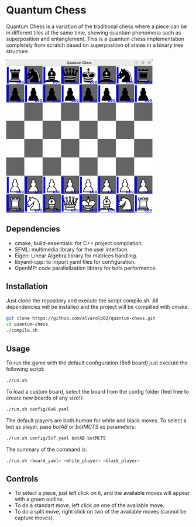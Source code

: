 # Quantum Chess

Quantum Chess is a variation of the traditional chess where a piece can be in different tiles at the same time, showing quantum phenomena such as superposition and entanglement. This is a quantum chess implementation completely from scratch based on superposition of states in a binary tree structure.

<img src="assets/QC_interface.png" alt="Quantum Chess Interface" width="400"/>

## Dependencies
- cmake, build-essentials: for C++ project compilation.
- SFML: multimedia library for the user interface.
- Eigen: Linear Algebra library for matrices handling.
- libyaml-cpp: to import yaml files for configuration.
- OpenMP: code parallelization library for bots performance.


 ## Installation
 Just clone the repository and execute the script compile.sh. All dependencies will be installed and the project will be compilled with cmake.
```bash
git clone https://github.com/alvarolp02/quantum-chess.git
cd quantum-chess
./compile.sh
```
 ## Usage
To run the game with the default configuration (8x8 board) just execute the following script:
```bash
./run.sh
```

To load a custom board, select the board from the config folder (feel free to create new boards of any size!):
```bash
./run.sh config/6x6.yaml
```

The default players are both *human* for white and black moves. To select a bot as player, pass *botAB* or *botMCTS* as parameters:
```bash
./run.sh config/5x7.yaml botAB botMCTS
```

The summary of the command is:
```bash
./run.sh <board_yaml> <white_player> <black_player>
```

## Controls
- To select a piece, just left click on it, and the available moves will appear with a green outline.
- To do a standart move, left click on one of the available move.
- To do a split move, right click on two of the available moves (cannot be capture moves).